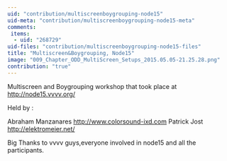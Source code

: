 ```yaml
---
uid: "contribution/multiscreenboygrouping-node15"
uid-meta: "contribution/multiscreenboygrouping-node15-meta"
comments: 
 items: 
  - uid: "268729"
uid-files: "contribution/multiscreenboygrouping-node15-files"
title: "Multiscreen&Boygrouping, Node15"
image: "009_Chapter_ODD_MultiScreen_Setups_2015.05.05-21.25.28.png"
contribution: "true"
---
```


Multiscreen and Boygrouping workshop that took place at http://node15.vvvv.org/

Held by :

Abraham Manzanares http://www.colorsound-ixd.com
Patrick Jost http://elektromeier.net/

Big Thanks to vvvv guys,everyone involved in node15 and all the participants.